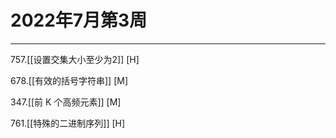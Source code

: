 # 2022年7月第3周

---

757.[[设置交集大小至少为2]] [H]

678.[[有效的括号字符串]] [M]

347.[[前 K 个高频元素]] [M]

761.[[特殊的二进制序列]] [H]